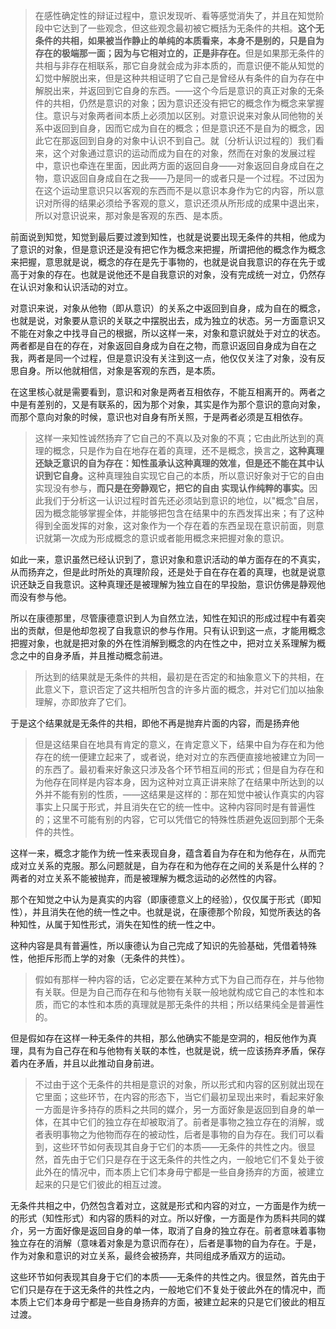 <blockquote>在感性确定性的辩证过程中，意识发现听、看等感觉消失了，并且在知觉阶段中它达到了一些观念，但这些观念最初被它概括为无条件的共相。<b>这个无条件的共相，如果被当作静止的单纯的本质看来，本身不是别的，只是自为存在的极端那一面；因为与它相对立的，正是非存在。</b>但是如果那无条件的共相与非存在相联系，那它自身就会成为非本质的，而意识便不能从知觉的幻觉中解脱出来，但是这种共相证明了它自己是曾经从有条件的自为存在中解脱出来，并返回到它自身的东西。——这个今后是意识的真正对象的无条件的共相，仍然是意识的对象；因为意识还没有把它的概念作为概念来掌握住。意识与对象两者间本质上必须加以区别。对意识说来对象从同他物的关系中返回到自身，因而它成为自在的概念；但是意识还不是自为的概念，因此它在那返回到自身的对象中认识不到自己。就〔分析认识过程的〕我们看来，这个对象通过意识的运动而成为自在的对象，然而在对象的发展过程中，意识也牵连在里面，因此两方面的返回自身——对象返回自身成自在之物，意识返回自身成自在之我——乃是同一的或者只是一个过程。不过因为在这个运动里意识只以客观的东西而不是以意识本身作为它的内容，所以意识对所得的结果必须给予客观的意义，意识还须从所形成的成果中退出来，所以对意识说来，那对象是客观的东西、是本质。</blockquote><p>前面说到知觉，知觉到最后要过渡到知性，也就是说要出现无条件的共相，他成为了意识的对象，但是意识还是没有把它作为概念来把握，所谓把他的概念作为概念来把握，意思就是说，概念的存在是先于事物的，也就是说自我意识的存在先于或高于对象的存在。也就是说他还不是自我意识的对象，没有完成统一对立，仍然存在认识对象和认识活动的对立。</p><p>对意识来说，对象从他物（即从意识）的关系之中返回到自身，成为自在的概念，也就是说，对象要从意识的关联之中摆脱出去，成为独立的状态。另一方面意识又不能在对象之中找寻自己的根据，所以这样一来，对象和意识就处于对立的状态。两者都是自在的存在，对象返回自身成为自在之物，而意识返回自身成为自在之我，两者是同一个过程，但是意识没有关注到这一点，他仅仅关注了对象，没有反思自身。所以他就相信，对象是客观的东西，是本质。</p><p>在这里核心就是需要看到，意识和对象是两者互相依存，不能互相离开的。两者之中是有差别的，又是有联系的，因为那个对象，其实是作为那个意识的意向对象，而那个意向对象的时候，意识也对自身有所关照，于是两者必须是互相依存。</p><blockquote>这样一来知性诚然扬弃了它自己的不真以及对象的不真；它由此所达到的真理的概念，只是作为自在地存在着的真理，还不是概念，换言之，<b>这种真理还缺乏意识的自为存在：知性虽承认这种真理的效准，但是还不能在其中认识到它自身。</b>这种真理独自实现它自己的本质，所以意识好象对于它的自由 实现没有参与，<b>而只是在旁静观它，把它的自由 实现认作纯粹的事实。</b>因此我们于分析这一认识过程时首先还必须站到意识的地位，以"概念"自居，因为概念能够掌握全体，并能够把包含在结果中的东西发挥出来；有了这种得到全面发挥的对象，这对象作为一个存在着的东西呈现在意识前面，则意识就第一次成为形成概念的意识或者能用概念来把握对象的意识。</blockquote><p>如此一来，意识虽然已经认识到了，意识对象和意识活动的单方面存在的不真实，从而扬弃之，但是此时所处的真理阶段，还是处于自在存在着的真理，也就是说意识还缺乏自我意识。这种真理还是被理解为独立自在的早投胎，意识仿佛是静观他而没有参与他。</p><p>所以在康德那里，尽管康德意识到人为自然立法，知性在知识的形成过程中有着突出的贡献，但是他却忽视了自我意识的参与作用。只有认识到这一点，才能用概念把握对象，也就是把对象的外在性消解到概念的内在性之中，把对立关系理解为概念之中的自身矛盾，并且推动概念前进。</p><blockquote>所达到的结果就是无条件的共相，最初是在否定的和抽象意义下的共相，在此意义下，意识否定了这共相所包含的许多片面的概念，并对它们加以抽象理解，亦即放弃了它们。</blockquote><p>于是这个结果就是无条件的共相，即他不再是抛弃片面的内容，而是扬弃他</p><blockquote>但是这结果自在地具有肯定的意义，在肯定意义下，结果中自为存在和为他存在的统一便建立起来了，或者说，绝对对立的东西便直接地被建立为同一的东西了。最初看来好象这只涉及各个环节相互间的形式；但是自为存在和为他存在同样是内容本身，因为这种对立真正讲来除了在结果中所达到的以外并不能有别的性质，——这结果是这样的：那在知觉中被认作真实的内容事实上只属于形式，并且消失在它的统一性中。这种内容同时是有普遍性的；这里不可能有别的内容，它可以凭借它的特殊性质避免返回到那个无条件的共性。</blockquote><p>这样一来，概念才能作为统一性来表现自身，蕴含着自为存在和为他存在，从而完成对立关系的克服。那么问题就是，自为存在和为他存在之间的关系是什么样的？两者的对立关系不能被抛弃，而是被理解为概念运动的必然性的内容。</p><p>那个在知觉之中认为是真实的内容（即康德意义上的经验），仅仅属于形式（即知性），并且消失在他的统一性之中。也就是说，在康德那个阶段，知觉所表达的各种知性，从属于知性形式，消失在知性的统一性之中。</p><p>这种内容是具有普遍性，所以康德认为自己完成了知识的先验基础，凭借着特殊性，他拒斥形而上学的对象（无条件的共性）。</p><blockquote>假如有那样一种内容的话，它必定要在某种方式下为自己而存在，并与他物有关联。但是为自己而存在和与他物有关联一般地就构成它自己的本性和本质，而它的本性和本质的真理就是那无条件的共相；所以结果纯全是普遍性的。</blockquote><p>但是假如存在这样一种无条件的共相，那么他确实不能是空洞的，相反他作为真理，具有为自己存在和与他物有关联的本性，也就是说，统一应该扬弃矛盾，保存着内在矛盾，并且以此推动自身前进。</p><blockquote>不过由于这个无条件的共相是意识的对象，所以形式和内容的区别就出现在它里面；这些环节，在内容的形态下，当它们最初呈现出来时，看起来好象一方面是许多持存的质料之共同的媒介，另一方面好象是返回到自身的单一体，在其中它们的独立存在却被取消了。前者是事物之独立存在的消解，或者表明事物之为他物而存在的被动性，后者是事物的自为存在。我们可以看到，这些环节如何表现其自身于它们的本质——无条件的共性之内。很显然，首先由于它们只是存在于这无条件的共性之内，一般地它们不复处于彼此外在的情况中，而本质上它们本身毋宁都是一些自身扬弃的方面，被建立起来的只是它们彼此的相互过渡。</blockquote><p>无条件共相之中，仍然包含着对立，这就是形式和内容的对立，一方面是作为统一的形式（知性形式）和内容的质料的对立。所以好像，一方面是作为质料共同的媒介，另一方面好像是返回自身的单一体，取消了自身的独立存在。前者意味着事物独立存在的消解（意味着对象是为意识而存在），后者是事物的自为存在。于是，作为对象和意识的对立关系，最终会被扬弃，共同组成矛盾双方的运动。</p><p>这些环节如何表现其自身于它们的本质——无条件的共性之内。很显然，首先由于它们只是存在于这无条件的共性之内，一般地它们不复处于彼此外在的情况中，而本质上它们本身毋宁都是一些自身扬弃的方面，被建立起来的只是它们彼此的相互过渡。</p>